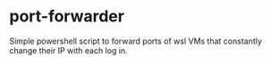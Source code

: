 # port-forwarder
Simple powershell script to forward ports of wsl VMs that constantly change their IP with each log in.
